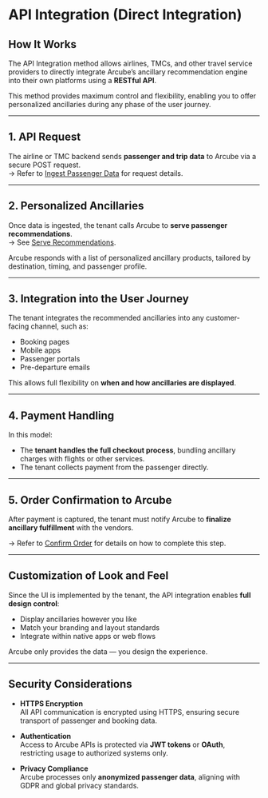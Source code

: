 # API Integration (Direct Integration)

## How It Works

The API Integration method allows airlines, TMCs, and other travel service providers to directly integrate Arcube’s ancillary recommendation engine into their own platforms using a **RESTful API**.

This method provides maximum control and flexibility, enabling you to offer personalized ancillaries during any phase of the user journey.

---

## 1. API Request

The airline or TMC backend sends **passenger and trip data** to Arcube via a secure POST request.  
→ Refer to [Ingest Passenger Data](./essential-api-calls.md#61-ingest-passenger-data) for request details.

---

## 2. Personalized Ancillaries

Once data is ingested, the tenant calls Arcube to **serve passenger recommendations**.  
→ See [Serve Recommendations](./essential-api-calls.md#62-serve-recommendations).

Arcube responds with a list of personalized ancillary products, tailored by destination, timing, and passenger profile.

---

## 3. Integration into the User Journey

The tenant integrates the recommended ancillaries into any customer-facing channel, such as:

- Booking pages
- Mobile apps
- Passenger portals
- Pre-departure emails

This allows full flexibility on **when and how ancillaries are displayed**.

---

## 4. Payment Handling

In this model:

- The **tenant handles the full checkout process**, bundling ancillary charges with flights or other services.
- The tenant collects payment from the passenger directly.

---

## 5. Order Confirmation to Arcube

After payment is captured, the tenant must notify Arcube to **finalize ancillary fulfillment** with the vendors.

→ Refer to [Confirm Order](./essential-api-calls.md#63-confirm-order) for details on how to complete this step.

---

## Customization of Look and Feel

Since the UI is implemented by the tenant, the API integration enables **full design control**:

- Display ancillaries however you like
- Match your branding and layout standards
- Integrate within native apps or web flows

Arcube only provides the data — you design the experience.

---

## Security Considerations

- **HTTPS Encryption**  
  All API communication is encrypted using HTTPS, ensuring secure transport of passenger and booking data.

- **Authentication**  
  Access to Arcube APIs is protected via **JWT tokens** or **OAuth**, restricting usage to authorized systems only.

- **Privacy Compliance**  
  Arcube processes only **anonymized passenger data**, aligning with GDPR and global privacy standards.


